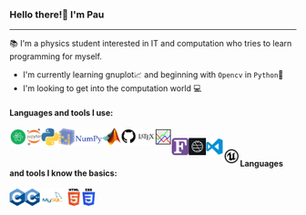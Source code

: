 ### Hello there!:wave: I'm Pau

 ___

:books: I'm a physics student interested in IT and computation who tries to learn programming for myself.

- I'm currently learning gnuplot:chart_with_upwards_trend: and beginning with `Opencv` in `Python`:thought_balloon:
- I'm looking to get into the computation world :computer:

#### Languages and tools I use:

<img align="left" title="atom-logo" height="30px" src="images\atom-logo.png" />&nbsp;&nbsp;&nbsp;&nbsp;&nbsp;&nbsp;&nbsp;
<img align="left" title="Jupyter-logo" height="30px" src="images\Jupyter-logo.png" />&nbsp;&nbsp;&nbsp;&nbsp;&nbsp;&nbsp;&nbsp;
<img align="left" title="Python-logo" height="30px" src="images\python-logo.png" />&nbsp;&nbsp;&nbsp;&nbsp;&nbsp;&nbsp;&nbsp;
<img align="left" title="Numpy-logo" height="30px" src="images\numpy-logo.png" />&nbsp;&nbsp;&nbsp;&nbsp;&nbsp;&nbsp;&nbsp;
<img align="left" title="matlab-logo" height="30px" src="images\matl-logo.png" />&nbsp;&nbsp;&nbsp;&nbsp;&nbsp;&nbsp;&nbsp;
<img align="left" title="github-logo" height="30px" src="images\github-logo.png" />&nbsp;&nbsp;&nbsp;&nbsp;&nbsp;&nbsp;&nbsp;
<img align="left" title="latex-logo" height="30px" src="images\latex-logo.png" />&nbsp;&nbsp;&nbsp;&nbsp;&nbsp;&nbsp;&nbsp;
<img align="left" title="gnuplot-logo" height="30px" src="images\gnuplot-logo.png" />&nbsp;&nbsp;&nbsp;&nbsp;&nbsp;&nbsp;&nbsp;
<img align="left" title="fortran-logo" height="30px" src="images\Fortran-logo.png" />&nbsp;&nbsp;&nbsp;&nbsp;&nbsp;&nbsp;&nbsp;
<img align="left" title="Qiskti-logo" height="30px" src="images\Qiskit-logo.png" />&nbsp;&nbsp;&nbsp;&nbsp;&nbsp;&nbsp;&nbsp;
<img align="left" title="VSCode-logo" height="30px" src="images\VSCode-logo.png" />&nbsp;&nbsp;&nbsp;&nbsp;&nbsp;&nbsp;&nbsp;
<img align="left" title="UE-logo" height="30px" src="images\UE-logo.png" />



#### Languages and tools I know the basics:

<img align="left" title="c-logo" height="30px" src="images\c-logo.png" />&nbsp;&nbsp;&nbsp;&nbsp;&nbsp;&nbsp;&nbsp;
<img align="left" title="c++-logo" height="30px" src="images\c++-logo.png" />&nbsp;&nbsp;&nbsp;&nbsp;&nbsp;&nbsp;&nbsp;
<img align="left" title="mySQL-logo" height="30px" src="images\mySQL-logo.png" />&nbsp;&nbsp;&nbsp;&nbsp;&nbsp;&nbsp;&nbsp;
<img align="left" title="HTML-logo" height="30px" src="images\HTML-logo.png" />&nbsp;&nbsp;&nbsp;&nbsp;&nbsp;&nbsp;&nbsp;
<img align="left" title="CSS-logo" height="30px" src="images\CSS-logo.png" />&nbsp;&nbsp;&nbsp;&nbsp;&nbsp;&nbsp;&nbsp;
